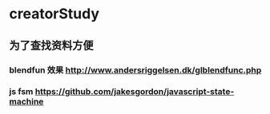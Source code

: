# creatorStudy
为了查找资料方便
----

### blendfun 效果 http://www.andersriggelsen.dk/glblendfunc.php

### js fsm https://github.com/jakesgordon/javascript-state-machine

